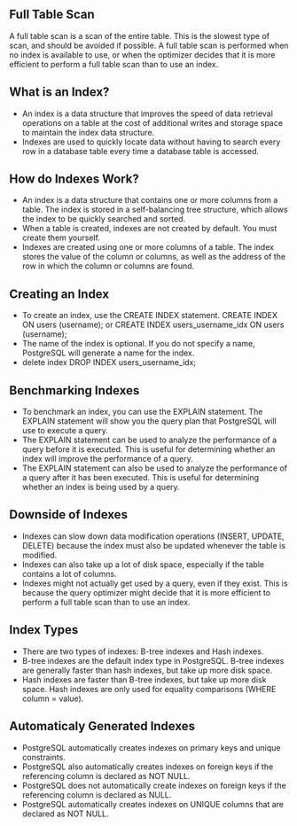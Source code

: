## Full Table Scan

A full table scan is a scan of the entire table. This is the slowest type of scan, and should be avoided if possible. A full table scan is performed when no index is available to use, or when the optimizer decides that it is more efficient to perform a full table scan than to use an index.

## What is an Index?

- An index is a data structure that improves the speed of data retrieval operations on a table at the cost of additional writes and storage space to maintain the index data structure.
- Indexes are used to quickly locate data without having to search every row in a database table every time a database table is accessed.

## How do Indexes Work?

- An index is a data structure that contains one or more columns from a table. The index is stored in a self-balancing tree structure, which allows the index to be quickly searched and sorted.
- When a table is created, indexes are not created by default. You must create them yourself.
- Indexes are created using one or more columns of a table. The index stores the value of the column or columns, as well as the address of the row in which the column or columns are found.

## Creating an Index

- To create an index, use the CREATE INDEX statement.
  CREATE INDEX ON users (username);
  or
  CREATE INDEX users_username_idx ON users (username);
- The name of the index is optional. If you do not specify a name, PostgreSQL will generate a name for the index.
- delete index
  DROP INDEX users_username_idx;

## Benchmarking Indexes

- To benchmark an index, you can use the EXPLAIN statement. The EXPLAIN statement will show you the query plan that PostgreSQL will use to execute a query.
- The EXPLAIN statement can be used to analyze the performance of a query before it is executed. This is useful for determining whether an index will improve the performance of a query.
- The EXPLAIN statement can also be used to analyze the performance of a query after it has been executed. This is useful for determining whether an index is being used by a query.

<!-- EXPLAIN SELECT * FROM users WHERE username = 'jdoe'; -->

## Downside of Indexes

- Indexes can slow down data modification operations (INSERT, UPDATE, DELETE) because the index must also be updated whenever the table is modified.
- Indexes can also take up a lot of disk space, especially if the table contains a lot of columns.
- Indexes might not actually get used by a query, even if they exist. This is because the query optimizer might decide that it is more efficient to perform a full table scan than to use an index.

## Index Types

- There are two types of indexes: B-tree indexes and Hash indexes.
- B-tree indexes are the default index type in PostgreSQL. B-tree indexes are generally faster than hash indexes, but take up more disk space.
- Hash indexes are faster than B-tree indexes, but take up more disk space. Hash indexes are only used for equality comparisons (WHERE column = value).

## Automaticaly Generated Indexes

- PostgreSQL automatically creates indexes on primary keys and unique constraints.
- PostgreSQL also automatically creates indexes on foreign keys if the referencing column is declared as NOT NULL.
- PostgreSQL does not automatically create indexes on foreign keys if the referencing column is declared as NULL.
- PostgreSQL automatically creates indexes on UNIQUE columns that are declared as NOT NULL.
